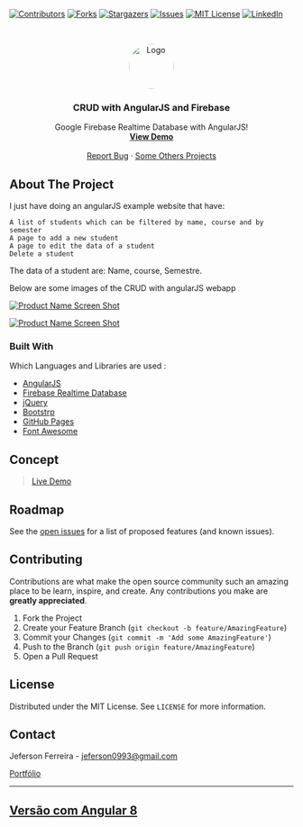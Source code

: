 [![Contributors][contributors-shield]][contributors-url]
[![Forks][forks-shield]][forks-url]
[![Stargazers][stars-shield]][stars-url]
[![Issues][issues-shield]][issues-url]
[![MIT License][license-shield]][license-url]
[![LinkedIn][linkedin-shield]][linkedin-url]


<br />
<p align="center">
  <a href="https://github.com/othneildrew/Best-README-Template">
    <img src="https://user-images.githubusercontent.com/29678099/71330693-1ed06d80-250d-11ea-9b98-a04279392272.jpeg" alt="Logo" width="80" height="80" style="border-radius: 50%;">
  </a>

  <h3 align="center">CRUD with AngularJS and Firebase</h3>

  <p align="center">
    Google Firebase Realtime Database with AngularJS!
    <br />
    <a href="https://jeferson0993.github.io/jeferson0993-crud-angularjs-firebase/"><strong>View Demo</strong></a>
    <br />
    <br />
    <a href="https://github.com/jeferson0993/jeferson0993-crud-angularjs-firebase/issues">Report Bug</a>
    ·
    <a href="http://www.jeferson.tk/">Some Others Projects</a>
  </p>
</p>

<!-- ABOUT THE PROJECT -->
## About The Project

 I just have doing an angularJS example website that have:

    A list of students which can be filtered by name, course and by semester
    A page to add a new student
    A page to edit the data of a student
    Delete a student

The data of a student are: Name, course, Semestre.

Below are some images of the CRUD with angularJS webapp

[![Product Name Screen Shot][home-screenshot]](https://jeferson0993.github.io/jeferson0993-crud-angularjs-firebase/)

[![Product Name Screen Shot][add-screenshot]](https://jeferson0993.github.io/jeferson0993-crud-angularjs-firebase/)

### Built With
Which Languages and Libraries are used :
* [AngularJS](https://angularjs.org/)
* [Firebase Realtime Database](https://firebase.google.com/products/realtime-database/)
* [jQuery](https://jquery.com/)
* [Bootstrp](https://getbootstrap.com/)
* [GitHub Pages](https://pages.github.com)
* [Font Awesome](https://fontawesome.com)

## Concept

> [Live Demo](https://jeferson0993.github.io/jeferson0993-crud-angularjs-firebase/)

<!-- ROADMAP -->
## Roadmap

See the [open issues](https://github.com/jeferson0993/jeferson0993-crud-angularjs-firebase/issues) for a list of proposed features (and known issues).



<!-- CONTRIBUTING -->
## Contributing

Contributions are what make the open source community such an amazing place to be learn, inspire, and create. Any contributions you make are **greatly appreciated**.

1. Fork the Project
2. Create your Feature Branch (`git checkout -b feature/AmazingFeature`)
3. Commit your Changes (`git commit -m 'Add some AmazingFeature'`)
4. Push to the Branch (`git push origin feature/AmazingFeature`)
5. Open a Pull Request



<!-- LICENSE -->
## License

Distributed under the MIT License. See `LICENSE` for more information.



<!-- CONTACT -->
## Contact

Jeferson Ferreira - jeferson0993@gmail.com

[Portfólio](http://www.jeferson.tk/)

---

## [Versão com Angular 8](https://github.com/jeferson0993/crud-angular8-firebase)


<!-- MARKDOWN LINKS & IMAGES -->
<!-- https://www.markdownguide.org/basic-syntax/#reference-style-links -->
[contributors-shield]: https://img.shields.io/github/contributors/jeferson0993/jeferson0993-crud-angularjs-firebase.svg?style=flat-square
[contributors-url]: https://github.com/jeferson0993/jeferson0993-crud-angularjs-firebase/graphs/contributors
[forks-shield]: https://img.shields.io/github/forks/jeferson0993/jeferson0993-crud-angularjs-firebase.svg?style=flat-square
[forks-url]: https://github.com/jeferson0993/jeferson0993-crud-angularjs-firebase/network/members
[stars-shield]: https://img.shields.io/github/stars/jeferson0993/jeferson0993-crud-angularjs-firebase.svg?style=flat-square
[stars-url]: https://github.com/jeferson0993/jeferson0993-crud-angularjs-firebase/stargazers
[issues-shield]: https://img.shields.io/github/issues/jeferson0993/jeferson0993-crud-angularjs-firebase.svg?style=flat-square
[issues-url]: https://github.com/jeferson0993/jeferson0993-crud-angularjs-firebase/issues
[license-shield]: https://img.shields.io/github/license/jeferson0993/jeferson0993-crud-angularjs-firebase.svg?style=flat-square
[license-url]: https://github.com/jeferson0993/jeferson0993-crud-angularjs-firebase/blob/master/LICENSE
[linkedin-shield]: https://img.shields.io/badge/-LinkedIn-black.svg?style=flat-square&logo=linkedin&colorB=555
[linkedin-url]: https://www.linkedin.com/in/jeferson-ferreira-4a036b143/
[home-screenshot]: https://user-images.githubusercontent.com/29678099/71330655-f47eb000-250c-11ea-8f5c-3069b4c708f7.png
[add-screenshot]: https://user-images.githubusercontent.com/29678099/71330627-db75ff00-250c-11ea-8fe5-a2c1a02c1550.png
